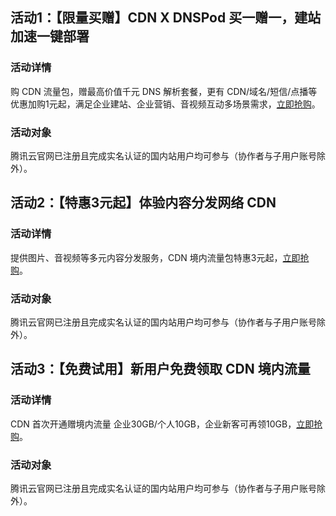 

## 活动1：【限量买赠】CDN X DNSPod 买一赠一，建站加速一键部署
### 活动详情
购 CDN 流量包，赠最高价值千元 DNS 解析套餐，更有 CDN/域名/短信/点播等优惠加购1元起，满足企业建站、企业营销、音视频互动多场景需求，[立即抢购](https://cloud.tencent.com/act/pro/DP?from=17275)。

### 活动对象
腾讯云官网已注册且完成实名认证的国内站用户均可参与（协作者与子用户账号除外）。



## 活动2：【特惠3元起】体验内容分发网络 CDN
### 活动详情
提供图片、音视频等多元内容分发服务，CDN 境内流量包特惠3元起，[立即抢购](https://cloud.tencent.com/act/pro/CDN-?from=17218)。
### 活动对象
腾讯云官网已注册且完成实名认证的国内站用户均可参与（协作者与子用户账号除外）。

## 活动3：【免费试用】新用户免费领取 CDN 境内流量
### 活动详情
CDN 首次开通赠境内流量 企业30GB/个人10GB，企业新客可再领10GB，[立即抢购](https://cloud.tencent.com/act/pro/video_freetrial?from=14867)。
### 活动对象
腾讯云官网已注册且完成实名认证的国内站用户均可参与（协作者与子用户账号除外）。


